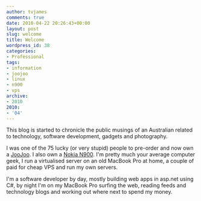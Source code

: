 ```yaml
---
author: tvjames
comments: true
date: 2010-04-22 20:26:43+00:00
layout: post
slug: welcome
title: Welcome
wordpress_id: 38
categories:
- Professional
tags:
- information
- joojoo
- linux
- n900
- vps
archive: 
- 2010
2010:
- '04'
---
```


This blog is started to chronicle the public musings of an Australian related to technology, software development, gadgets and photography.

I was one of the 75 lucky (or very stupid) people to pre-order and now own a [JooJoo](http://thejoojoo.com/). I also own a [Nokia N900](http://maemo.nokia.com/n900/). I'm pretty much your average computer geek, I run a virtualised server on an old MacBook Pro at home, a couple of paid for cheap VPS and run my own servers.

I'm a software developer by day, mostly building web apps in asp.net using C#, by night I'm on my MacBook Pro surfing the web, reading feeds and technology blogs and working out where next to spend my money.
